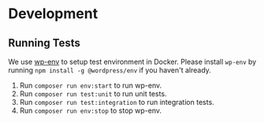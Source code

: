 # Development

## Running Tests

We use [wp-env](https://developer.wordpress.org/block-editor/reference-guides/packages/packages-env/) to setup test environment in Docker.
Please install `wp-env` by running `npm install -g @wordpress/env` if you haven't already.

1. Run `composer run env:start` to run wp-env.
2. Run `composer run test:unit` to run unit tests. 
3. Run `composer run test:integration` to run integration tests.
4. Run `composer run env:stop` to stop wp-env.

